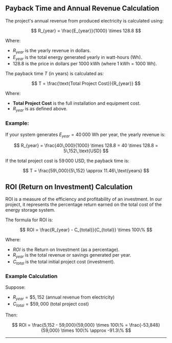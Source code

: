 ## Payback Time and Annual Revenue Calculation

The project's annual revenue from produced electricity is calculated using:

$$
R_{year} = \frac{E_{year}}{1000} \times 128.8
$$

Where:
- $R_{year}$ is the yearly revenue in dollars.
- $E_{year}$ is the total energy generated yearly in watt-hours (Wh).
- 128.8 is the price in dollars per 1000 kWh (where 1 kWh = 1000 Wh).

The payback time $T$ (in years) is calculated as:

$$
T = \frac{\text{Total Project Cost}}{R_{year}}
$$

Where:
- **Total Project Cost** is the full installation and equipment cost.
- $R_{year}$ is as defined above.

### Example:

If your system generates $E_{year} = 40\,000$ Wh per year, the yearly revenue is:

$$
R_{year} = \frac{40\,000}{1000} \times 128.8 = 40 \times 128.8 = 5\,152\,\text{USD}
$$

If the total project cost is $59\,000$ USD, the payback time is:

$$
T = \frac{59\,000}{5\,152} \approx 11.46\,\text{years}
$$

## ROI (Return on Investment) Calculation

ROI is a measure of the efficiency and profitability of an investment. In our project, it represents the percentage return earned on the total cost of the energy storage system.

The formula for ROI is:

$$
ROI = \frac{R_{year} - C_{total}}{C_{total}} \times 100\%
$$

Where:
- $ROI$ is the Return on Investment (as a percentage).
- $R_{year}$ is the total revenue or savings generated per year.
- $C_{total}$ is the total initial project cost (investment).

### Example Calculation

Suppose:
- $R_{year} = \$5,152$ (annual revenue from electricity)
- $C_{total} = \$59,000$ (total project cost)

Then:

$$
ROI = \frac{5,152 - 59,000}{59,000} \times 100\% = \frac{-53,848}{59,000} \times 100\% \approx -91.3\%
$$


---



